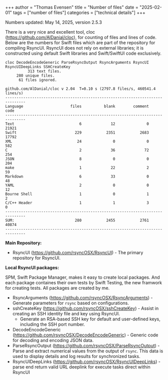 +++
author = "Thomas Evensen"
title = "Number of files"
date = "2025-02-01"
tags = ["number of files"]
categories = ["technical details"]
+++

Numbers updated: May 14, 2025, version 2.5.3

There is a very nice and excellent tool, cloc (https://github.com/AlDanial/cloc), for counting of files and lines of code. Below are the numbers for Swift files which are part of the repository for compiling RsyncUI. RsyncUI does not rely on external libraries; it is constructed using default Swift libraries and Swift/SwiftUI code exclusively.

```
cloc DecodeEncodeGeneric ParseRsyncOutput RsyncArguments RsyncUI RsyncUIDeepLinks SSHCreateKey
          313 text files.
     280 unique files.                                          
      61 files ignored.

github.com/AlDanial/cloc v 2.04  T=0.10 s (2797.8 files/s, 460541.4 lines/s)
-------------------------------------------------------------------------------
Language                     files          blank        comment           code
-------------------------------------------------------------------------------
Text                             6             12              0          21921
Swift                          229           2351           2683          17792
XML                             24              0              0            582
C                                2             36             72            254
JSON                             8              0              0            204
make                             1             22              2             59
Markdown                         6             33              0             48
YAML                             2              0              0             12
Bourne Shell                     1              0              1              2
C/C++ Header                     1              1              3              0
-------------------------------------------------------------------------------
SUM:                           280           2455           2761          40874
-------------------------------------------------------------------------------
```

**Main Repository:**

- RsyncUI (https://github.com/rsyncOSX/RsyncUI) - The primary repository for RsyncUI.

**Local RsyncUI packages:**

SPM, Swift Package Manager, makes it easy to create local packages. And each package containes their own tests by Swift Testing, the new framwork for creating tests. All packages are created by me.

- RsyncArguments (https://github.com/rsyncOSX/RsyncArguments) - Generate parameters for `rsync` based on configurations.
- sshCreateKey (https://github.com/rsyncOSX/sshCreateKey) - Assist in creating an SSH identity file and key using RsyncUI.
	- Generate an RSA-based SSH key for default and user-defined keys, including the SSH port number.
- DecodeEncodeGeneric (https://github.com/rsyncOSX/DecodeEncodeGeneric) - Generic code for decoding and encoding JSON data.
- ParseRsyncOutput (https://github.com/rsyncOSX/ParseRsyncOutput) - Parse and extract numerical values from the output of `rsync`. This data is used to display details and log results for synchronized tasks.
- RsyncUIDeepLinks (https://github.com/rsyncOSX/RsyncUIDeepLinks) - parse end return valid URL deeplink for execute tasks direct within RsyncUI
